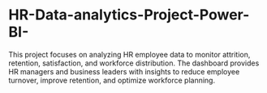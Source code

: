 # HR-Data-analytics-Project-Power-BI-
This project focuses on analyzing HR employee data to monitor attrition, retention, satisfaction, and workforce distribution. The dashboard provides HR managers and business leaders with insights to reduce employee turnover, improve retention, and optimize workforce planning.
